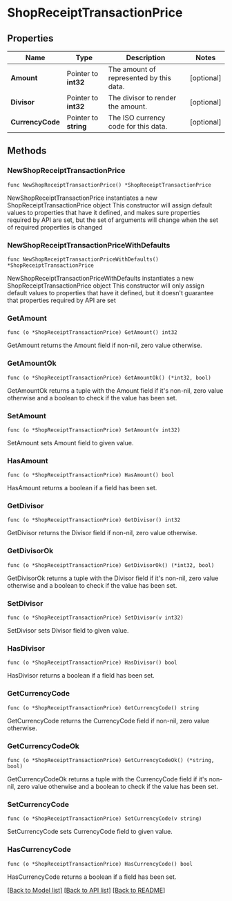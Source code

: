 # ShopReceiptTransactionPrice

## Properties

Name | Type | Description | Notes
------------ | ------------- | ------------- | -------------
**Amount** | Pointer to **int32** | The amount of represented by this data. | [optional] 
**Divisor** | Pointer to **int32** | The divisor to render the amount. | [optional] 
**CurrencyCode** | Pointer to **string** | The ISO currency code for this data. | [optional] 

## Methods

### NewShopReceiptTransactionPrice

`func NewShopReceiptTransactionPrice() *ShopReceiptTransactionPrice`

NewShopReceiptTransactionPrice instantiates a new ShopReceiptTransactionPrice object
This constructor will assign default values to properties that have it defined,
and makes sure properties required by API are set, but the set of arguments
will change when the set of required properties is changed

### NewShopReceiptTransactionPriceWithDefaults

`func NewShopReceiptTransactionPriceWithDefaults() *ShopReceiptTransactionPrice`

NewShopReceiptTransactionPriceWithDefaults instantiates a new ShopReceiptTransactionPrice object
This constructor will only assign default values to properties that have it defined,
but it doesn't guarantee that properties required by API are set

### GetAmount

`func (o *ShopReceiptTransactionPrice) GetAmount() int32`

GetAmount returns the Amount field if non-nil, zero value otherwise.

### GetAmountOk

`func (o *ShopReceiptTransactionPrice) GetAmountOk() (*int32, bool)`

GetAmountOk returns a tuple with the Amount field if it's non-nil, zero value otherwise
and a boolean to check if the value has been set.

### SetAmount

`func (o *ShopReceiptTransactionPrice) SetAmount(v int32)`

SetAmount sets Amount field to given value.

### HasAmount

`func (o *ShopReceiptTransactionPrice) HasAmount() bool`

HasAmount returns a boolean if a field has been set.

### GetDivisor

`func (o *ShopReceiptTransactionPrice) GetDivisor() int32`

GetDivisor returns the Divisor field if non-nil, zero value otherwise.

### GetDivisorOk

`func (o *ShopReceiptTransactionPrice) GetDivisorOk() (*int32, bool)`

GetDivisorOk returns a tuple with the Divisor field if it's non-nil, zero value otherwise
and a boolean to check if the value has been set.

### SetDivisor

`func (o *ShopReceiptTransactionPrice) SetDivisor(v int32)`

SetDivisor sets Divisor field to given value.

### HasDivisor

`func (o *ShopReceiptTransactionPrice) HasDivisor() bool`

HasDivisor returns a boolean if a field has been set.

### GetCurrencyCode

`func (o *ShopReceiptTransactionPrice) GetCurrencyCode() string`

GetCurrencyCode returns the CurrencyCode field if non-nil, zero value otherwise.

### GetCurrencyCodeOk

`func (o *ShopReceiptTransactionPrice) GetCurrencyCodeOk() (*string, bool)`

GetCurrencyCodeOk returns a tuple with the CurrencyCode field if it's non-nil, zero value otherwise
and a boolean to check if the value has been set.

### SetCurrencyCode

`func (o *ShopReceiptTransactionPrice) SetCurrencyCode(v string)`

SetCurrencyCode sets CurrencyCode field to given value.

### HasCurrencyCode

`func (o *ShopReceiptTransactionPrice) HasCurrencyCode() bool`

HasCurrencyCode returns a boolean if a field has been set.


[[Back to Model list]](../README.md#documentation-for-models) [[Back to API list]](../README.md#documentation-for-api-endpoints) [[Back to README]](../README.md)


